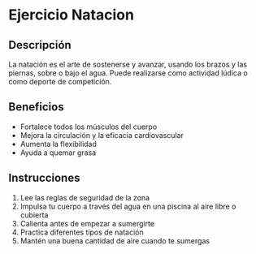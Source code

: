# Ejercicio Natacion

## Descripción
La natación es el arte de sostenerse y avanzar, usando los brazos y las piernas, sobre o bajo el agua. Puede realizarse como actividad lúdica o como deporte de competición.

## Beneficios
- Fortalece todos los músculos del cuerpo
- Mejora la circulación y la eficacia cardiovascular
- Aumenta la flexibilidad
- Ayuda a quemar grasa

## Instrucciones
1. Lee las reglas de seguridad de la zona
2. Impulsa tu cuerpo a través del agua en una piscina al aire libre o cubierta
3. Calienta antes de empezar a sumergirte
4. Practica diferentes tipos de natación
5. Mantén una buena cantidad de aire cuando te sumergas